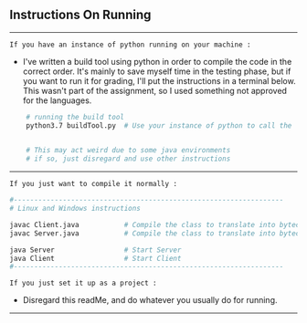 ## Instructions On Running
---

`If you have an instance of python running on your machine :` 
-  I've written a build tool using python in order to compile the code in the correct order. It's mainly to save myself time in the testing phase, but if you want to run it for grading, I'll put the instructions in a terminal below. This wasn't part of the assignment, so I used something not approved for the languages.

```bash
    # running the build tool
    python3.7 buildTool.py  # Use your instance of python to call the 

    
    # This may act weird due to some java environments
    # if so, just disregard and use other instructions 
```

---
`If you just want to compile it normally : `
```bash
#------------------------------------------------------------------
# Linux and Windows instructions

javac Client.java           # Compile the class to translate into bytecode
javac Server.java           # Compile the class to translate into bytecode

java Server                 # Start Server
java Client                 # Start Client 
#------------------------------------------------------------------
```
`If you just set it up as a project : `
- Disregard this readMe, and do whatever you usually do for running.
---